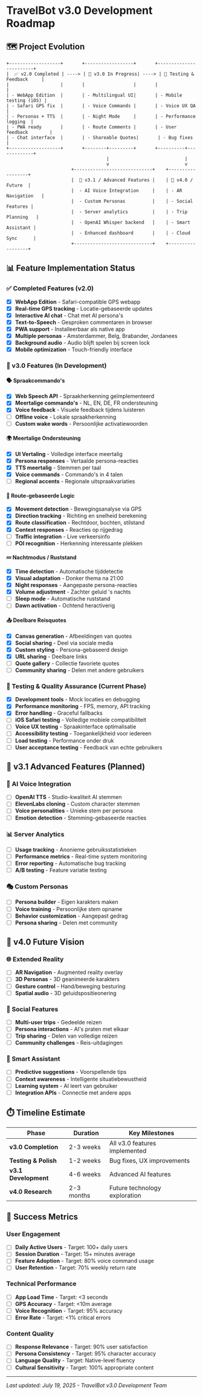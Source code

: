 # TravelBot v3.0 Development Roadmap

## 🗺️ Project Evolution

```plaintext
+-------------------+       +------------------+       +------------------------+
|  ✅ v2.0 Completed | ----> | 🔄 v3.0 In Progress| ----> | 🧪 Testing & Feedback     |
|                   |       |                  |       |                        |
| - WebApp Edition  |       | - Multilingual UI|       | - Mobile testing (iOS) |
| - Safari GPS fix  |       | - Voice Commands |       | - Voice UX QA          |
| - Personas + TTS  |       | - Night Mode     |       | - Performance logging  |
| - PWA ready       |       | - Route Comments |       | - User feedback        |
| - Chat interface  |       | - Shareable Quotes|       | - Bug fixes           |
+-------------------+       +--------+---------+       +----------+-------------+
                                     |                            |
                                     v                            v
                        +-----------------------------+    +------------------+
                        |  🌟 v3.1 / Advanced Features |    | 🚀 v4.0 / Future  |
                        |  - AI Voice Integration     |    | - AR Navigation   |
                        |  - Custom Personas          |    | - Social Features |
                        |  - Server analytics         |    | - Trip Planning   |
                        |  - OpenAI Whisper backend   |    | - Smart Assistant |
                        |  - Enhanced dashboard       |    | - Cloud Sync      |
                        +-----------------------------+    +------------------+
```

## 📊 Feature Implementation Status

### ✅ Completed Features (v2.0)
- [x] **WebApp Edition** - Safari-compatible GPS webapp
- [x] **Real-time GPS tracking** - Locatie-gebaseerde updates
- [x] **Interactive AI chat** - Chat met AI persona's
- [x] **Text-to-Speech** - Gesproken commentaren in browser
- [x] **PWA support** - Installeerbaar als native app
- [x] **Multiple personas** - Amsterdammer, Belg, Brabander, Jordanees
- [x] **Background audio** - Audio blijft spelen bij screen lock
- [x] **Mobile optimization** - Touch-friendly interface

### 🔄 v3.0 Features (In Development)

#### 🗣️ Spraakcommando's
- [x] **Web Speech API** - Spraakherkenning geïmplementeerd
- [x] **Meertalige commando's** - NL, EN, DE, FR ondersteuning
- [x] **Voice feedback** - Visuele feedback tijdens luisteren
- [ ] **Offline voice** - Lokale spraakherkenning
- [ ] **Custom wake words** - Persoonlijke activatiewoorden

#### 🌍 Meertalige Ondersteuning
- [x] **UI Vertaling** - Volledige interface meertalig
- [x] **Persona responses** - Vertaalde persona-reacties
- [x] **TTS meertalig** - Stemmen per taal
- [x] **Voice commands** - Commando's in 4 talen
- [ ] **Regional accents** - Regionale uitspraakvariaties

#### 🧭 Route-gebaseerde Logic
- [x] **Movement detection** - Bewegingsanalyse via GPS
- [x] **Direction tracking** - Richting en snelheid berekening
- [x] **Route classification** - Rechtdoor, bochten, stilstand
- [x] **Context responses** - Reacties op rijgedrag
- [ ] **Traffic integration** - Live verkeersinfo
- [ ] **POI recognition** - Herkenning interessante plekken

#### 💤 Nachtmodus / Ruststand
- [x] **Time detection** - Automatische tijddetectie
- [x] **Visual adaptation** - Donker thema na 21:00
- [x] **Night responses** - Aangepaste persona-reacties
- [x] **Volume adjustment** - Zachter geluid 's nachts
- [ ] **Sleep mode** - Automatische ruststand
- [ ] **Dawn activation** - Ochtend heractiverig

#### 📤 Deelbare Reisquotes
- [x] **Canvas generation** - Afbeeldingen van quotes
- [x] **Social sharing** - Deel via sociale media
- [x] **Custom styling** - Persona-gebaseerd design
- [x] **URL sharing** - Deelbare links
- [ ] **Quote gallery** - Collectie favoriete quotes
- [ ] **Community sharing** - Delen met andere gebruikers

### 🧪 Testing & Quality Assurance (Current Phase)
- [x] **Development tools** - Mock locaties en debugging
- [x] **Performance monitoring** - FPS, memory, API tracking
- [x] **Error handling** - Graceful fallbacks
- [ ] **iOS Safari testing** - Volledige mobiele compatibiliteit
- [ ] **Voice UX testing** - Spraakinterface optimalisatie
- [ ] **Accessibility testing** - Toegankelijkheid voor iedereen
- [ ] **Load testing** - Performance onder druk
- [ ] **User acceptance testing** - Feedback van echte gebruikers

## 🎯 v3.1 Advanced Features (Planned)

### 🤖 AI Voice Integration
- [ ] **OpenAI TTS** - Studio-kwaliteit AI stemmen
- [ ] **ElevenLabs cloning** - Custom character stemmen
- [ ] **Voice personalities** - Unieke stem per persona
- [ ] **Emotion detection** - Stemming-gebaseerde reacties

### 📊 Server Analytics
- [ ] **Usage tracking** - Anonieme gebruiksstatistieken
- [ ] **Performance metrics** - Real-time system monitoring
- [ ] **Error reporting** - Automatische bug tracking
- [ ] **A/B testing** - Feature variatie testing

### 🎭 Custom Personas
- [ ] **Persona builder** - Eigen karakters maken
- [ ] **Voice training** - Persoonlijke stem opname
- [ ] **Behavior customization** - Aangepast gedrag
- [ ] **Persona sharing** - Delen met community

## 🚀 v4.0 Future Vision

### 🌐 Extended Reality
- [ ] **AR Navigation** - Augmented reality overlay
- [ ] **3D Personas** - 3D geanimeerde karakters
- [ ] **Gesture control** - Hand/beweging besturing
- [ ] **Spatial audio** - 3D geluidspositieonering

### 👥 Social Features
- [ ] **Multi-user trips** - Gedeelde reizen
- [ ] **Persona interactions** - AI's praten met elkaar
- [ ] **Trip sharing** - Delen van volledige reizen
- [ ] **Community challenges** - Reis-uitdagingen

### 🧠 Smart Assistant
- [ ] **Predictive suggestions** - Voorspellende tips
- [ ] **Context awareness** - Intelligente situatiebewustheid
- [ ] **Learning system** - AI leert van gebruiker
- [ ] **Integration APIs** - Connectie met andere apps

## ⏱️ Timeline Estimate

| Phase | Duration | Key Milestones |
|-------|----------|----------------|
| **v3.0 Completion** | 2-3 weeks | All v3.0 features implemented |
| **Testing & Polish** | 1-2 weeks | Bug fixes, UX improvements |
| **v3.1 Development** | 4-6 weeks | Advanced AI features |
| **v4.0 Research** | 2-3 months | Future technology exploration |

## 🎯 Success Metrics

### User Engagement
- [ ] **Daily Active Users** - Target: 100+ daily users
- [ ] **Session Duration** - Target: 15+ minutes average
- [ ] **Feature Adoption** - Target: 80% voice command usage
- [ ] **User Retention** - Target: 70% weekly return rate

### Technical Performance
- [ ] **App Load Time** - Target: <3 seconds
- [ ] **GPS Accuracy** - Target: <10m average
- [ ] **Voice Recognition** - Target: 95% accuracy
- [ ] **Error Rate** - Target: <1% critical errors

### Content Quality
- [ ] **Response Relevance** - Target: 90% user satisfaction
- [ ] **Persona Consistency** - Target: 95% character accuracy
- [ ] **Language Quality** - Target: Native-level fluency
- [ ] **Cultural Sensitivity** - Target: 100% appropriate content

---

*Last updated: July 19, 2025 - TravelBot v3.0 Development Team*
